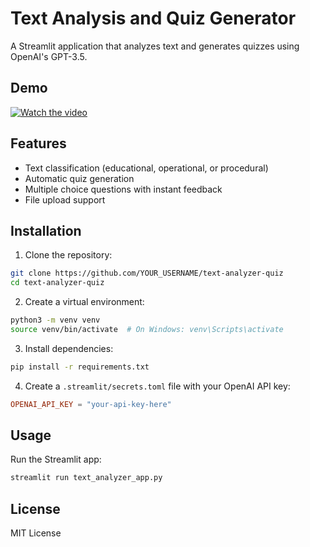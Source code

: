 # Text Analysis and Quiz Generator

A Streamlit application that analyzes text and generates quizzes using OpenAI's GPT-3.5.

## Demo

[![Watch the video](https://res.cloudinary.com/rh-demo/video/upload/q_auto,f_auto/Text_fary4w.jpg)](https://res.cloudinary.com/rh-demo/video/upload/q_auto,f_auto/Text_fary4w.mp4)


## Features

- Text classification (educational, operational, or procedural)
- Automatic quiz generation
- Multiple choice questions with instant feedback
- File upload support

## Installation

1. Clone the repository:
```bash
git clone https://github.com/YOUR_USERNAME/text-analyzer-quiz
cd text-analyzer-quiz
```

2. Create a virtual environment:
```bash
python3 -m venv venv
source venv/bin/activate  # On Windows: venv\Scripts\activate
```

3. Install dependencies:
```bash
pip install -r requirements.txt
```

4. Create a `.streamlit/secrets.toml` file with your OpenAI API key:
```toml
OPENAI_API_KEY = "your-api-key-here"
```

## Usage

Run the Streamlit app:
```bash
streamlit run text_analyzer_app.py
```

## License

MIT License
